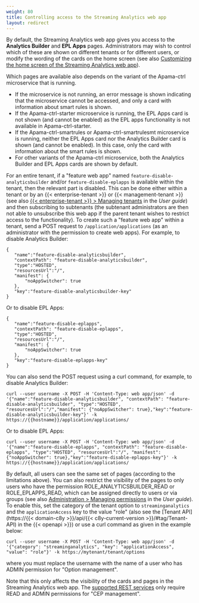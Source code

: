 ```yaml
---
weight: 80
title: Controlling access to the Streaming Analytics web app
layout: redirect
---
```


By default, the Streaming Analytics web app gives you access to the **Analytics Builder** and **EPL Apps** pages.
Administrators may wish to control which of these are shown on different tenants or for different users,
or modify the wording of the cards on the home screen (see also [Customizing the home screen of the Streaming Analytics web app](/apama/advanced/#customize-home-screen)).

Which pages are available also depends on the variant of the Apama-ctrl microservice that is running.

- If the microservice is not running, an error message is shown indicating that the microservice cannot be accessed,
and only a card with information about smart rules is shown.
- If the Apama-ctrl-starter microservice is running, the EPL Apps card is not shown (and cannot be enabled)
as the EPL apps functionality is not available in Apama-ctrl-starter.
- If the Apama-ctrl-smartrules or Apama-ctrl-smartrulesmt microservice is running, neither the EPL Apps card nor the Analytics Builder card is shown (and cannot be enabled).
In this case, only the card with information about the smart rules is shown.
- For other variants of the Apama-ctrl microservice, both the Analytics Builder and EPL Apps cards are shown by default.

For an entire tenant, if a "feature web app" named `feature-disable-analyticsbuilder` and/or `feature-disable-eplapps` is
available within the tenant, then the relevant part is disabled. This can be done either within a tenant or by an {{< enterprise-tenant >}} or {{< management-tenant >}}
(see also [{{< enterprise-tenant >}} > Managing tenants](/users-guide/enterprise-tenant/#managing-tenants) in the *User guide*)
and then subscribing to subtenants (the subtenant administrators are then not able to unsubscribe this web app if the parent tenant wishes
to restrict access to the functionality). To create such a "feature web app" within a tenant, send a POST request to `/application/applications`
(as an administrator with the permission to create web apps). For example, to disable Analytics Builder:

```
{
   "name":"feature-disable-analyticsbuilder",
   "contextPath": "feature-disable-analyticsbuilder",
   "type":"HOSTED",
   "resourcesUrl":"/",
   "manifest": {
       "noAppSwitcher": true
   },
   "key":"feature-disable-analyticsbuilder-key"
}
```

Or to disable EPL Apps:

```
{
   "name":"feature-disable-eplapps",
   "contextPath": "feature-disable-eplapps",
   "type":"HOSTED",
   "resourcesUrl":"/",
   "manifest": {
       "noAppSwitcher": true
   },
   "key":"feature-disable-eplapps-key"
}
```

You can also send the POST request using a curl command, for example, to disable Analytics Builder:

```
curl --user username -X POST -H 'Content-Type: web app/json' -d '{"name":"feature-disable-analyticsbuilder", "contextPath": "feature-disable-analyticsbuilder", "type":"HOSTED", "resourcesUrl":"/","manifest": {"noAppSwitcher": true},"key":"feature-disable-analyticsbuilder-key"}' -k https://{{hostname}}/application/applications/
```

Or to disable EPL Apps:
```
curl --user username -X POST -H 'Content-Type: web app/json' -d '{"name":"feature-disable-eplapps", "contextPath": "feature-disable-eplapps", "type":"HOSTED", "resourcesUrl":"/", "manifest": {"noAppSwitcher": true},"key":"feature-disable-eplapps-key"}' -k https://{{hostname}}/application/applications/
```

By default, all users can see the same set of pages (according to the limitations above).
You can also restrict the visibility of the pages to only users who have the permission ROLE_ANALYTICSBUILDER_READ or ROLE_EPLAPPS_READ,
which can be assigned directly to users or via groups (see also [Administration > Managing permissions](/users-guide/administration/#managing-permissions) in the *User guide*).
To enable this, set the category of the tenant option to `streaminganalytics` and the `applicationAccess` key to the value "role"
(also see the [Tenant API](https://{{< domain-c8y >}}/api/{{< c8y-current-version >}}/#tag/Tenant-API) in the {{< openapi >}}) or use a curl command as given in the example below:

```
curl --user username -X POST -H 'Content-Type: web app/json' -d '{"category": "streaminganalytics", "key": "applicationAccess", "value": "role"}' -k https://mytenant/tenant/options
```

where you must replace the username with the name of a user who has ADMIN permission for "Option management".

Note that this only affects the visibility of the cards and pages in the Streaming Analytics web app.
The [supported REST services](/apama/analytics-introduction/#supported-rest-services) only require READ and ADMIN permissions for "CEP management".
